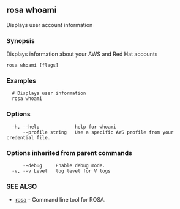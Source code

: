 ## rosa whoami

Displays user account information

### Synopsis

Displays information about your AWS and Red Hat accounts

```
rosa whoami [flags]
```

### Examples

```
  # Displays user information
  rosa whoami
```

### Options

```
  -h, --help             help for whoami
      --profile string   Use a specific AWS profile from your credential file.
```

### Options inherited from parent commands

```
      --debug     Enable debug mode.
  -v, --v Level   log level for V logs
```

### SEE ALSO

* [rosa](rosa.md)	 - Command line tool for ROSA.

